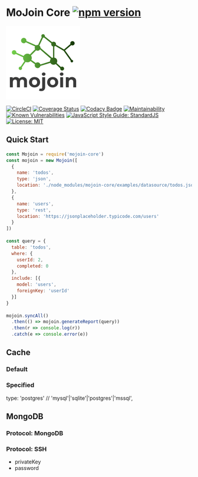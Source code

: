 # MoJoin Core [![npm version](https://badge.fury.io/js/mojoin-core.svg)](https://badge.fury.io/js/mojoin-core)

![Logo](https://github.com/ingo-eichhorst/mojoin-core/blob/master/logo.png)

[![CircleCI](https://circleci.com/gh/ingo-eichhorst/mojoin-core.svg?style=shield)](https://circleci.com/gh/ingo-eichhorst/mojoin-core) [![Coverage Status](https://coveralls.io/repos/github/ingo-eichhorst/mojoin-core/badge.svg?branch=master)](https://coveralls.io/github/ingo-eichhorst/mojoin-core?branch=master) [![Codacy Badge](https://api.codacy.com/project/badge/Grade/c46eb5d869004060bd33ccc8e4d137e2)](https://app.codacy.com/app/ingo-eichhorst/mojoin-core?utm_source=github.com&utm_medium=referral&utm_content=ingo-eichhorst/mojoin-core&utm_campaign=badger) [![Maintainability](https://api.codeclimate.com/v1/badges/2873d7c6e04b0f3524c2/maintainability)](https://codeclimate.com/github/ingo-eichhorst/mojoin-core/maintainability) [![Known Vulnerabilities](https://snyk.io/test/github/ingo-eichhorst/mojoin-core/badge.svg)](https://snyk.io/test/github/ingo-eichhorst/mojoin-core) [![JavaScript Style Guide: StandardJS](https://img.shields.io/badge/code%20style-StandardJS-brightgreen.svg?style=flat)](https://github.com/dwyl/goodparts "JavaScript The Good Parts") [![License: MIT](https://img.shields.io/badge/license-MIT-brightgreen.svg?style=flat)](https://en.wikipedia.org/wiki/MIT_License) 

## Quick Start

```Javascript
const Mojoin = require('mojoin-core')
const mojoin = new Mojoin([
  {
    name: 'todos',
    type: 'json',
    location: './node_modules/mojoin-core/examples/datasource/todos.json'
  },
  {
    name: 'users',
    type: 'rest',
    location: 'https://jsonplaceholder.typicode.com/users'
  }
])

const query = {
  table: 'todos',
  where: {
    userId: 2,
    completed: 0
  },
  include: [{
    model: 'users',
    foreignKey: 'userId'
  }]
}

mojoin.syncAll()
  .then(() => mojoin.generateReport(query))
  .then(r => console.log(r))
  .catch(e => console.error(e))
```

## Cache

### Default

### Specified

type: 'postgres' // 'mysql'|'sqlite'|'postgres'|'mssql',

## MongoDB

### Protocol: MongoDB

### Protocol: SSH

- privateKey
- password

